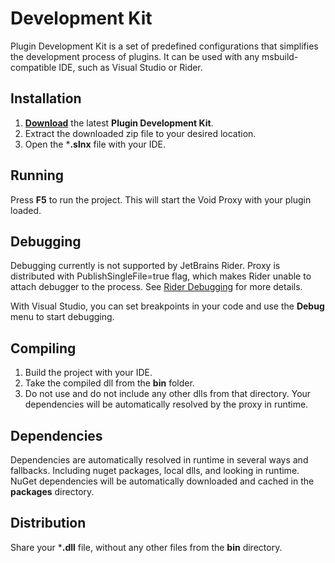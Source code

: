 # Development Kit

Plugin Development Kit is a set of predefined configurations that simplifies the development process of plugins.
It can be used with any msbuild-compatible IDE, such as Visual Studio or Rider.

## Installation
1) [**Download**](https://github.com/caunt/Void/releases/latest/download/plugin-devkit.zip) the latest **Plugin Development Kit**.
2) Extract the downloaded zip file to your desired location.
3) Open the ***.slnx** file with your IDE.

## Running
Press **F5** to run the project. This will start the Void Proxy with your plugin loaded.

## Debugging
<div class="warning">

Debugging currently is not supported by JetBrains Rider.
Proxy is distributed with PublishSingleFile=true flag, which makes Rider unable to attach debugger to the process.
See [Rider Debugging](https://www.jetbrains.com/help/rider/Debugging_Code.html) for more details.

</div>

With Visual Studio, you can set breakpoints in your code and use the **Debug** menu to start debugging.

## Compiling

1) Build the project with your IDE.
2) Take the compiled dll from the **bin** folder.
3) Do not use and do not include any other dlls from that directory. 
Your dependencies will be automatically resolved by the proxy in runtime.

## Dependencies

Dependencies are automatically resolved in runtime in several ways and fallbacks. 
Including nuget packages, local dlls, and looking in runtime.
NuGet dependencies will be automatically downloaded and cached in the **packages** directory.

## Distribution

Share your ***.dll** file, without any other files from the **bin** directory.